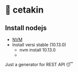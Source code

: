# 🌈 cetakin

## Install nodejs
 - [NVM](https://github.com/creationix/nvm)
 - Install versi stable (10.13.0)
    - nvm install 10.13.0
    -

Just a generator for REST API 😴
